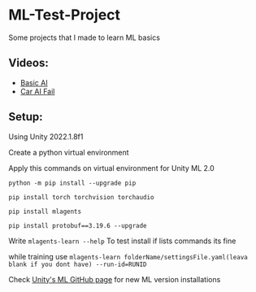 # ML-Test-Project
Some projects that I made to learn ML basics

## Videos:
- [Basic AI](https://www.youtube.com/watch?v=52315AwC7n8)
- [Car AI Fail](https://www.youtube.com/watch?v=GxIa7SrAKA8)

## Setup:
Using Unity 2022.1.8f1

Create a python virtual environment

Apply this commands on virtual environment for Unity ML 2.0

`python -m pip install --upgrade pip`

`pip install torch torchvision torchaudio`

`pip install mlagents`

`pip install protobuf==3.19.6 --upgrade`

Write `mlagents-learn --help` To test install if lists commands its fine

while training use  `mlagents-learn folderName/settingsFile.yaml(leava blank if you dont have) --run-id=RUNID`

Check [Unity's ML GitHub page](https://github.com/Unity-Technologies/ml-agents) for new ML version installations
